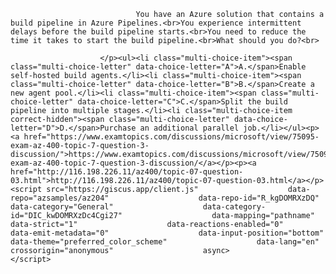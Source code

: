 <p class="card-text">
							
								You have an Azure solution that contains a build pipeline in Azure Pipelines.<br>You experience intermittent delays before the build pipeline starts.<br>You need to reduce the time it takes to start the build pipeline.<br>What should you do?<br>
							
						</p><ul><li class="multi-choice-item"><span class="multi-choice-letter" data-choice-letter="A">A.</span>Enable self-hosted build agents.</li><li class="multi-choice-item"><span class="multi-choice-letter" data-choice-letter="B">B.</span>Create a new agent pool.</li><li class="multi-choice-item"><span class="multi-choice-letter" data-choice-letter="C">C.</span>Split the build pipeline into multiple stages.</li><li class="multi-choice-item correct-hidden"><span class="multi-choice-letter" data-choice-letter="D">D.</span>Purchase an additional parallel job.</li></ul><p><a href="https://www.examtopics.com/discussions/microsoft/view/75095-exam-az-400-topic-7-question-3-discussion/">https://www.examtopics.com/discussions/microsoft/view/75095-exam-az-400-topic-7-question-3-discussion/</a></p><p><a href="http://116.198.226.11/az400/topic-07-question-03.html">http://116.198.226.11/az400/topic-07-question-03.html</a></p><script src="https://giscus.app/client.js"                    data-repo="azsamples/az204"                    data-repo-id="R_kgDOMRXzDQ"                    data-category="General"                    data-category-id="DIC_kwDOMRXzDc4Cgi27"                    data-mapping="pathname"                    data-strict="1"                    data-reactions-enabled="0"                    data-emit-metadata="0"                    data-input-position="bottom"                    data-theme="preferred_color_scheme"                    data-lang="en"                    crossorigin="anonymous"                    async>                    </script>